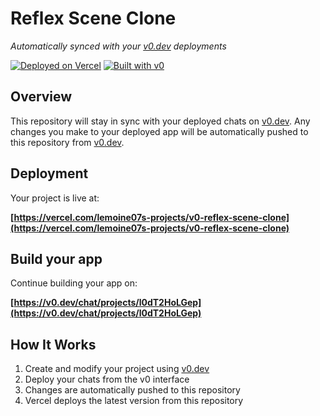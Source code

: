 # Reflex Scene Clone

*Automatically synced with your [v0.dev](https://v0.dev) deployments*

[![Deployed on Vercel](https://img.shields.io/badge/Deployed%20on-Vercel-black?style=for-the-badge&logo=vercel)](https://vercel.com/lemoine07s-projects/v0-reflex-scene-clone)
[![Built with v0](https://img.shields.io/badge/Built%20with-v0.dev-black?style=for-the-badge)](https://v0.dev/chat/projects/l0dT2HoLGep)

## Overview

This repository will stay in sync with your deployed chats on [v0.dev](https://v0.dev).
Any changes you make to your deployed app will be automatically pushed to this repository from [v0.dev](https://v0.dev).

## Deployment

Your project is live at:

**[https://vercel.com/lemoine07s-projects/v0-reflex-scene-clone](https://vercel.com/lemoine07s-projects/v0-reflex-scene-clone)**

## Build your app

Continue building your app on:

**[https://v0.dev/chat/projects/l0dT2HoLGep](https://v0.dev/chat/projects/l0dT2HoLGep)**

## How It Works

1. Create and modify your project using [v0.dev](https://v0.dev)
2. Deploy your chats from the v0 interface
3. Changes are automatically pushed to this repository
4. Vercel deploys the latest version from this repository
